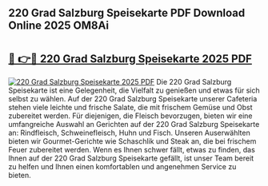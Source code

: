 ## 220 Grad Salzburg Speisekarte PDF Download Online 2025 OM8Ai

# <h2><a href="http://gc61wri.nevu.top/?p=220+Grad+Salzburg+Speisekarte">🔗 👉🔴 220 Grad Salzburg Speisekarte 2025 PDF</a></h2>

[![220 Grad Salzburg Speisekarte 2025 PDF](https://i.imgur.com/dBaPXMq.png)](http://gc61wri.nevu.top/?p=220+Grad+Salzburg+Speisekarte)
Die 220 Grad Salzburg Speisekarte ist eine Gelegenheit, die Vielfalt zu genießen und etwas für sich selbst zu wählen. Auf der 220 Grad Salzburg Speisekarte unserer Cafeteria stehen viele leichte und frische Salate, die mit frischem Gemüse und Obst zubereitet werden. Für diejenigen, die Fleisch bevorzugen, bieten wir eine umfangreiche Auswahl an Gerichten auf der 220 Grad Salzburg Speisekarte an: Rindfleisch, Schweinefleisch, Huhn und Fisch. Unseren Auserwählten bieten wir Gourmet-Gerichte wie Schaschlik und Steak an, die bei frischem Feuer zubereitet werden. Wenn es Ihnen schwer fällt, etwas zu finden, das Ihnen auf der 220 Grad Salzburg Speisekarte gefällt, ist unser Team bereit zu helfen und Ihnen einen komfortablen und angenehmen Service zu bieten.
